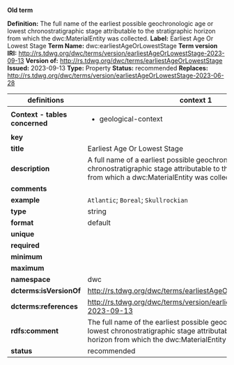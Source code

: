 **Old term**

**Definition:** The full name of the earliest possible geochronologic age or lowest chronostratigraphic stage attributable to the stratigraphic horizon from which the dwc:MaterialEntity was collected.
**Label:** Earliest Age Or Lowest Stage
**Term Name:** dwc:earliestAgeOrLowestStage
**Term version IRI:** http://rs.tdwg.org/dwc/terms/version/earliestAgeOrLowestStage-2023-09-13
**Version of:** http://rs.tdwg.org/dwc/terms/earliestAgeOrLowestStage
**Issued:** 2023-09-13
**Type:** Property
**Status:** recommended
**Replaces:** http://rs.tdwg.org/dwc/terms/version/earliestAgeOrLowestStage-2023-06-28


| definitions | context 1 |
|-|-|
| **Context - tables concerned** | <ul><li>geological-context</li></ul> |
| **key** |  |
| **title** | Earliest Age Or Lowest Stage |
| **description** | A full name of a earliest possible geochronologic age or lowest chronostratigraphic stage attributable to the stratigraphic horizon from which a dwc:MaterialEntity was collected. |
| **comments** |  |
| **example** | `Atlantic`; `Boreal`; `Skullrockian` |
| **type** | string |
| **format** | default |
| **unique** |  |
| **required** |  |
| **minimum** |  |
| **maximum** |  |
| **namespace** | dwc |
| **dcterms:isVersionOf** | http://rs.tdwg.org/dwc/terms/earliestAgeOrLowestStage |
| **dcterms:references** | http://rs.tdwg.org/dwc/terms/version/earliestAgeOrLowestStage-2023-09-13 |
| **rdfs:comment** | The full name of the earliest possible geochronologic age or lowest chronostratigraphic stage attributable to the stratigraphic horizon from which the dwc:MaterialEntity was collected. |
| **status** | recommended |
